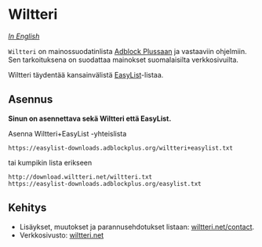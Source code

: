 Wiltteri
========

*[In English](README-en.md)*

`Wiltteri` on mainossuodatinlista [Adblock Plussaan](https://adblockplus.org/) ja vastaaviin ohjelmiin. Sen tarkoituksena on suodattaa mainokset suomalaisilta verkkosivuilta.

Wiltteri täydentää kansainvälistä [EasyList](https://easylist.adblockplus.org/)-listaa.

Asennus
-------

**Sinun on asennettava sekä Wiltteri että EasyList.**

Asenna Wiltteri+EasyList -yhteislista

	https://easylist-downloads.adblockplus.org/wiltteri+easylist.txt

tai kumpikin lista erikseen

	http://download.wiltteri.net/wiltteri.txt
	https://easylist-downloads.adblockplus.org/easylist.txt

Kehitys
-------

* Lisäykset, muutokset ja parannusehdotukset listaan: [wiltteri.net/contact](http://wiltteri.net/contact/).
* Verkkosivusto: [wiltteri.net](http://wiltteri.net/)
